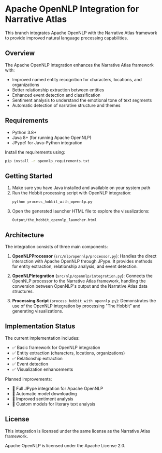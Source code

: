 # Apache OpenNLP Integration for Narrative Atlas

This branch integrates Apache OpenNLP with the Narrative Atlas framework to provide improved natural language processing capabilities.

## Overview

The Apache OpenNLP integration enhances the Narrative Atlas framework with:

- Improved named entity recognition for characters, locations, and organizations
- Better relationship extraction between entities
- Enhanced event detection and classification
- Sentiment analysis to understand the emotional tone of text segments
- Automatic detection of narrative structure and themes

## Requirements

- Python 3.8+
- Java 8+ (for running Apache OpenNLP)
- JPype1 for Java-Python integration

Install the requirements using:
```bash
pip install -r opennlp_requirements.txt
```

## Getting Started

1. Make sure you have Java installed and available on your system path
2. Run the Hobbit processing script with OpenNLP integration:
   ```bash
   python process_hobbit_with_opennlp.py
   ```
3. Open the generated launcher HTML file to explore the visualizations:
   ```
   Output/the_hobbit_opennlp_launcher.html
   ```

## Architecture

The integration consists of three main components:

1. **OpenNLPProcessor** (`src/nlp/opennlp/processor.py`): Handles the direct interaction with Apache OpenNLP through JPype. It provides methods for entity extraction, relationship analysis, and event detection.

2. **OpenNLPIntegration** (`src/nlp/opennlp/integration.py`): Connects the OpenNLP processor to the Narrative Atlas framework, handling the conversion between OpenNLP's output and the Narrative Atlas data structures.

3. **Processing Script** (`process_hobbit_with_opennlp.py`): Demonstrates the use of the OpenNLP integration by processing "The Hobbit" and generating visualizations.

## Implementation Status

The current implementation includes:

- ✅ Basic framework for OpenNLP integration
- ✅ Entity extraction (characters, locations, organizations)
- ✅ Relationship extraction
- ✅ Event detection
- ✅ Visualization enhancements

Planned improvements:

- 🔲 Full JPype integration for Apache OpenNLP
- 🔲 Automatic model downloading
- 🔲 Improved sentiment analysis
- 🔲 Custom models for literary text analysis

## License

This integration is licensed under the same license as the Narrative Atlas framework.

Apache OpenNLP is licensed under the Apache License 2.0. 